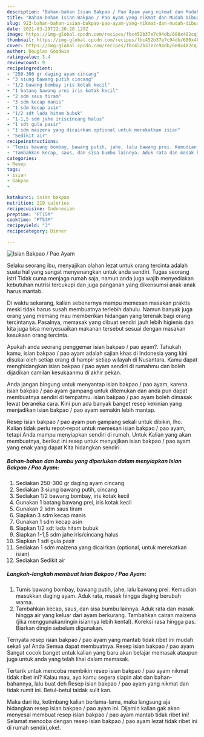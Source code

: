 ```yaml
---
description: "Bahan-bahan Isian Bakpao / Pao Ayam yang nikmat dan Mudah Dibuat"
title: "Bahan-bahan Isian Bakpao / Pao Ayam yang nikmat dan Mudah Dibuat"
slug: 923-bahan-bahan-isian-bakpao-pao-ayam-yang-nikmat-dan-mudah-dibuat
date: 2021-03-29T22:28:28.129Z
image: https://img-global.cpcdn.com/recipes/fbc452b37e7c94db/680x482cq70/isian-bakpao-pao-ayam-foto-resep-utama.jpg
thumbnail: https://img-global.cpcdn.com/recipes/fbc452b37e7c94db/680x482cq70/isian-bakpao-pao-ayam-foto-resep-utama.jpg
cover: https://img-global.cpcdn.com/recipes/fbc452b37e7c94db/680x482cq70/isian-bakpao-pao-ayam-foto-resep-utama.jpg
author: Douglas Goodwin
ratingvalue: 3.4
reviewcount: 9
recipeingredient:
- "250-300 gr daging ayam cincang"
- "3 siung bawang putih cincang"
- "1/2 bawang bombay iris kotak kecil"
- "1 batang bawang prei iris kotak kecil"
- "2 sdm saus tiram"
- "3 sdm kecap manis"
- "1 sdm kecap asin"
- "1/2 sdt lada hitam bubuk"
- "1-1,5 sdm jahe iriscincang halus"
- "1 sdt gula pasir"
- "1 sdm maizena yang dicairkan optional untuk merekatkan isian"
- "Sedikit air"
recipeinstructions:
- "Tumis bawang bombay, bawang putih, jahe, lalu bawang prei. Kemudian masukkan daging ayam. Aduk rata, masak hingga daging berubah warna."
- "Tambahkan kecap, saus, dan sisa bumbu lainnya. Aduk rata dan masak hingga air yang keluar dari ayam berkurang. Tambahkan cairan maizena (jika menggunakan/ingin isiannya lebih kental). Koreksi rasa hingga pas. Biarkan dingin sebelum digunakan."
categories:
- Resep
tags:
- isian
- bakpao
- 

katakunci: isian bakpao  
nutrition: 219 calories
recipecuisine: Indonesian
preptime: "PT15M"
cooktime: "PT53M"
recipeyield: "3"
recipecategory: Dinner

---
```



![Isian Bakpao / Pao Ayam](https://img-global.cpcdn.com/recipes/fbc452b37e7c94db/680x482cq70/isian-bakpao-pao-ayam-foto-resep-utama.jpg)

Selaku seorang ibu, menyajikan olahan lezat untuk orang tercinta adalah suatu hal yang sangat menyenangkan untuk anda sendiri. Tugas seorang istri Tidak cuma menjaga rumah saja, namun anda juga wajib menyediakan kebutuhan nutrisi tercukupi dan juga panganan yang dikonsumsi anak-anak harus mantab.

Di waktu  sekarang, kalian sebenarnya mampu memesan masakan praktis meski tidak harus susah membuatnya terlebih dahulu. Namun banyak juga orang yang memang mau memberikan hidangan yang terenak bagi orang tercintanya. Pasalnya, memasak yang dibuat sendiri jauh lebih higienis dan kita juga bisa menyesuaikan makanan tersebut sesuai dengan masakan kesukaan orang tercinta. 



Apakah anda seorang penggemar isian bakpao / pao ayam?. Tahukah kamu, isian bakpao / pao ayam adalah sajian khas di Indonesia yang kini disukai oleh setiap orang di hampir setiap wilayah di Nusantara. Kamu dapat menghidangkan isian bakpao / pao ayam sendiri di rumahmu dan boleh dijadikan camilan kesukaanmu di akhir pekan.

Anda jangan bingung untuk menyantap isian bakpao / pao ayam, karena isian bakpao / pao ayam gampang untuk ditemukan dan anda pun dapat membuatnya sendiri di tempatmu. isian bakpao / pao ayam boleh dimasak lewat beraneka cara. Kini pun ada banyak banget resep kekinian yang menjadikan isian bakpao / pao ayam semakin lebih mantap.

Resep isian bakpao / pao ayam pun gampang sekali untuk dibikin, lho. Kalian tidak perlu repot-repot untuk memesan isian bakpao / pao ayam, tetapi Anda mampu menyiapkan sendiri di rumah. Untuk Kalian yang akan membuatnya, berikut ini resep untuk menyajikan isian bakpao / pao ayam yang enak yang dapat Kita hidangkan sendiri.

<!--inarticleads1-->

##### Bahan-bahan dan bumbu yang diperlukan dalam menyiapkan Isian Bakpao / Pao Ayam:

1. Sediakan 250-300 gr daging ayam cincang
1. Sediakan 3 siung bawang putih, cincang
1. Sediakan 1/2 bawang bombay, iris kotak kecil
1. Gunakan 1 batang bawang prei, iris kotak kecil
1. Gunakan 2 sdm saus tiram
1. Siapkan 3 sdm kecap manis
1. Gunakan 1 sdm kecap asin
1. Siapkan 1/2 sdt lada hitam bubuk
1. Siapkan 1-1,5 sdm jahe iris/cincang halus
1. Siapkan 1 sdt gula pasir
1. Sediakan 1 sdm maizena yang dicairkan (optional, untuk merekatkan isian)
1. Sediakan Sedikit air




<!--inarticleads2-->

##### Langkah-langkah membuat Isian Bakpao / Pao Ayam:

1. Tumis bawang bombay, bawang putih, jahe, lalu bawang prei. Kemudian masukkan daging ayam. Aduk rata, masak hingga daging berubah warna.
1. Tambahkan kecap, saus, dan sisa bumbu lainnya. Aduk rata dan masak hingga air yang keluar dari ayam berkurang. Tambahkan cairan maizena (jika menggunakan/ingin isiannya lebih kental). Koreksi rasa hingga pas. Biarkan dingin sebelum digunakan.




Ternyata resep isian bakpao / pao ayam yang mantab tidak ribet ini mudah sekali ya! Anda Semua dapat membuatnya. Resep isian bakpao / pao ayam Sangat cocok banget untuk kalian yang baru akan belajar memasak ataupun juga untuk anda yang telah lihai dalam memasak.

Tertarik untuk mencoba membikin resep isian bakpao / pao ayam nikmat tidak ribet ini? Kalau mau, ayo kamu segera siapin alat dan bahan-bahannya, lalu buat deh Resep isian bakpao / pao ayam yang nikmat dan tidak rumit ini. Betul-betul taidak sulit kan. 

Maka dari itu, ketimbang kalian berlama-lama, maka langsung aja hidangkan resep isian bakpao / pao ayam ini. Dijamin kalian gak akan menyesal membuat resep isian bakpao / pao ayam mantab tidak ribet ini! Selamat mencoba dengan resep isian bakpao / pao ayam lezat tidak ribet ini di rumah sendiri,oke!.

